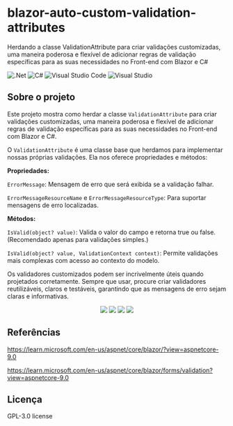 # blazor-auto-custom-validation-attributes
Herdando a classe ValidationAttribute para criar validações customizadas, uma maneira poderosa e flexível de adicionar regras de validação específicas para as suas necessidades no Front-end com Blazor e C#

![.Net](https://img.shields.io/badge/.NET-5C2D91?style=for-the-badge&logo=.net&logoColor=white)
![C#](https://img.shields.io/badge/c%23-%23239120.svg?style=for-the-badge&logo=c-sharp&logoColor=white)
![Visual Studio Code](https://img.shields.io/badge/Visual%20Studio%20Code-0078d7.svg?style=for-the-badge&logo=visual-studio-code&logoColor=white)
![Visual Studio](https://img.shields.io/badge/Visual%20Studio-5C2D91.svg?style=for-the-badge&logo=visual-studio&logoColor=white)

## Sobre o projeto
Este projeto mostra como herdar a classe <code>ValidationAttribute</code> para criar validações customizadas, uma maneira poderosa e flexível de adicionar regras de validação específicas para as suas necessidades no Front-end com Blazor e C#.

O <code>ValidationAttribute</code> é uma classe base que herdamos para implementar nossas próprias validações. Ela nos oferece propriedades e métodos:

**Propriedades:**

<code>ErrorMessage</code>: Mensagem de erro que será exibida se a validação falhar.

<code>ErrorMessageResourceName</code> e <code>ErrorMessageResourceType</code>: Para suportar mensagens de erro localizadas.

**Métodos:**

<code>IsValid(object? value)</code>: Valida o valor do campo e retorna true ou false. (Recomendado apenas para validações simples.)

<code>IsValid(object? value, ValidationContext context)</code>: Permite validações mais complexas com acesso ao contexto do modelo.

Os validadores customizados podem ser incrivelmente úteis quando projetados corretamente. Sempre que usar, procure criar validadores reutilizáveis, claros e testáveis, garantindo que as mensagens de erro sejam claras e informativas.

<div align="center">
    <img src="https://github.com/user-attachments/assets/feb015a6-f8ba-4e65-9506-2c3028299756"</img>
    <img src="https://github.com/user-attachments/assets/79a467a6-4ebd-401c-948e-4e471fde57ac"</img>
    <img src="https://github.com/user-attachments/assets/00c2df0a-a952-4d82-be2b-fb814456f62d"</img>
    <img src="https://github.com/user-attachments/assets/410aad1e-2707-4077-8b85-5c55cd0d1cea"</img>
</div>

## Referências
https://learn.microsoft.com/en-us/aspnet/core/blazor/?view=aspnetcore-9.0

https://learn.microsoft.com/en-us/aspnet/core/blazor/forms/validation?view=aspnetcore-9.0

## Licença
GPL-3.0 license
